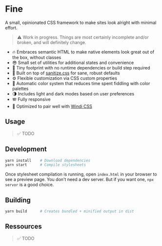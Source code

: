 # Fine

A small, opinionated CSS framework to make sites look alright with minimal effort.

> ⚠️ Work in progress. Things are most certainly incomplete and/or broken, and will definitely change.

- 🔥 Embraces semantic HTML to make native elements look great out of the box, without classes
- 😎 Small set of utilities for additional states and convenience
- 🐛 Tiny footprint with no runtime dependencies or build step required
- 🧼 Built on top of [sanitize.css](https://github.com/csstools/sanitize.css) for sane, robust defaults
- ⚙️ Flexible customization via CSS custom properties
- 🌈 Automatic color system that reduces time spent fiddling with color palettes
- 🌗 Includes light and dark modes based on user preferences
- 🪗 Fully responsive
- 💨 Optimized to pair well with [Windi CSS](https://github.com/windicss/windicss)

## Usage

> ✅ TODO

## Development

```sh
yarn install    # Download dependencies
yarn start      # Compile stylesheets
```

Once stylesheet compilation is running, open `index.html` in your browser to see a preview page. You don't need a dev server. But if you want one, `npx servor` is a good choice.

## Building

```sh
yarn build      # Creates bundled + minified output in dist
```

## Ressources

> ✅ TODO
